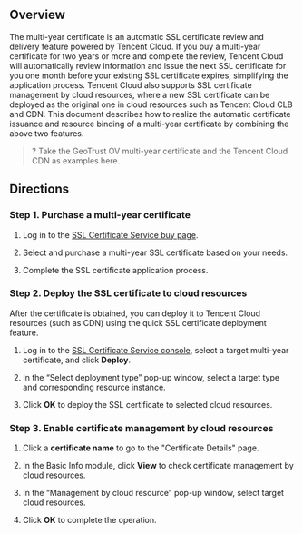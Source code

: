 ## Overview
The multi-year certificate is an automatic SSL certificate review and delivery feature powered by Tencent Cloud. If you buy a multi-year certificate for two years or more and complete the review, Tencent Cloud will automatically review information and issue the next SSL certificate for you one month before your existing SSL certificate expires, simplifying the application process.
Tencent Cloud also supports SSL certificate management by cloud resources, where a new SSL certificate can be deployed as the original one in cloud resources such as Tencent Cloud CLB and CDN.
This document describes how to realize the automatic certificate issuance and resource binding of a multi-year certificate by combining the above two features.

>? Take the GeoTrust OV multi-year certificate and the Tencent Cloud CDN as examples here.
>
## Directions
### Step 1. Purchase a multi-year certificate
1. Log in to the [SSL Certificate Service buy page](https://buy.cloud.tencent.com/ssl?fromSource=ssl).
2. Select and purchase a multi-year SSL certificate based on your needs.

3. Complete the SSL certificate application process.

### Step 2. Deploy the SSL certificate to cloud resources
After the certificate is obtained, you can deploy it to Tencent Cloud resources (such as CDN) using the quick SSL certificate deployment feature.
1. Log in to the [SSL Certificate Service console](https://console.cloud.tencent.com/ssl), select a target multi-year certificate, and click **Deploy**.

2. In the “Select deployment type” pop-up window, select a target type and corresponding resource instance.

3. Click **OK** to deploy the SSL certificate to selected cloud resources.


### Step 3. Enable certificate management by cloud resources
1. Click a **certificate name** to go to the "Certificate Details" page.
2. In the Basic Info module, click **View** to check certificate management by cloud resources.

3. In the “Management by cloud resource” pop-up window, select target cloud resources.

4. Click **OK** to complete the operation.
















